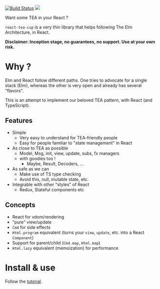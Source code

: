 [![Build Status](https://travis-ci.org/vankeisb/react-tea-cup.svg?branch=develop)](https://travis-ci.org/vankeisb/react-tea-cup) ![](https://img.shields.io/github/tag/vankeisb/react-tea-cup.svg?label=latest&style=flat)

Want some TEA in your React ?

`react-tea-cup` is a very thin library that helps following The Elm Architecture, in React. 

**Disclaimer: Inception stage, no guarantees, no support. Use at your own risk.**

# Why ?

Elm and React follow different paths. One tries to advocate for a single stack (Elm), whereas the other 
is very open and already has several "flavors".

This is an attempt to implement our beloved TEA pattern, with React (and TypeScript).

## Features

* Simple
    * Very easy to understand for TEA-friendly people
    * Easy for people familiar to "state management" in React
* As close to TEA as possible
    * Model, Msg, init, view, update, subs, fx managers
    * with goodies too !
        * Maybe, Result, Decoders, ...
* As safe as we can 
    * Make use of TS type checking
    * Avoid this, null, mutable state, etc.
* Integrable with other "styles" of React
    * Redux, Stateful components etc


## Concepts

* React for vdom/rendering
* "pure" view/update 
* `Cmd` for side effects 
* `Html.program` equivalent (turns your `view`, `update`, etc. into a React `Component`)
* Support for parent/child (`Cmd.map`, `Html.map`)
* `Html.lazy` equivalent (memoization) for performance
    

# Install & use

Follow the [tutorial](./Tutorial.md). 